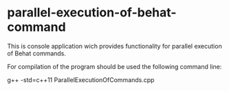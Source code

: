 # parallel-execution-of-behat-command

This is console application wich provides functionality for parallel execution of Behat commands.


For compilation of the program should be used the following command line:

g++ -std=c++11 ParallelExecutionOfCommands.cpp

